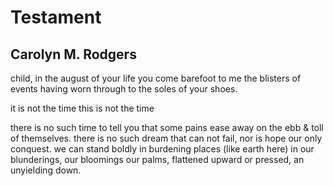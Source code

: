 # Testament
## Carolyn M. Rodgers
child,
in the august of your life
you come barefoot to me
the blisters of events
having worn through to the
soles of your shoes.

it is not the time
this is not the time

there is no such time
to tell you
that some pains ease away
on the ebb & toll of
themselves.
there is no such dream that
can not fail, nor is hope our
only conquest.
we can stand boldly in burdening places (like earth here)
in our blunderings, our bloomings
our palms, flattened upward or pressed,
an unyielding down.